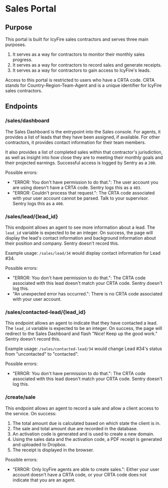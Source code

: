 # Sales Portal

## Purpose

This portal is built for IcyFire sales contractors and serves three main purposes.

1. It serves as a way for contractors to monitor their monthly sales progress.
2. It serves as a way for contractors to record sales and generate receipts.
3. It serves as a way for contractors to gain access to IcyFire's leads.

Access to this portal is restricted to users who have a CRTA code. CRTA stands for Country-Region-Team-Agent and is a unique identifier for IcyFire sales contractors.

## Endpoints

### /sales/dashboard

The Sales Dashboard is the entrypoint into the Sales console. For agents, it provides a list of leads that they have been assigned, if available. For other contractors, it provides contact information for their team members.

It also provides a list of completed sales within that contractor's jurisdiction, as well as insight into how close they are to meeting their monthly goals and their projected earnings. Successful access is logged by Sentry as a `200`.

Possible errors:

- "ERROR: You don't have permission to do that.": The user account you are using doesn't have a CRTA code. Sentry logs this as a `403`.
- "ERROR: Couldn't process that request.": The CRTA code associated with your user account cannot be parsed. Talk to your supervisor. Sentry logs this as a `400`.

### /sales/lead/{lead_id}

This endpoint allows an agent to see more information about a lead. The `lead_id` variable is expected to be an integer. On success, the page will display the lead's contact information and background information about their position and company. Sentry doesn't record this.

Example usage: `/sales/lead/34` would display contact information for Lead #34.

Possible errors:

- "ERROR: You don't have permission to do that.": The CRTA code associated with this lead doesn't match your CRTA code. Sentry doesn't log this.
- "An unexpected error has occurred.": There is no CRTA code associated with your user account.

### /sales/contacted-lead/{lead_id}

This endpoint allows an agent to indicate that they have contacted a lead. The `lead_id` variable is expected to be an integer. On success, the page will redirect to the Sales Dashboard and flash "Nice! Keep up the good work." Sentry doesn't record this.

Example usage: `/sales/contacted-lead/34` would change Lead #34's status from "uncontacted" to "contacted".

Possible errors:

- "ERROR: You don't have permission to do that.": The CRTA code associated with this lead doesn't match your CRTA code. Sentry doesn't log this.

### /create/sale

This endpoint allows an agent to record a sale and allow a client access to the service. On success:

1. The total amount due is calculated based on which state the client is in.
2. The sale and total amount due are recorded in the database.
3. An activation code is generated and is used to create a new domain.
4. Using the sales data and the activation code, a PDF receipt is generated and uploaded to Dropbox.
5. The receipt is displayed in the browser.

Possible errors:

- "ERROR: Only IcyFire agents are able to create sales.": Either your user account doesn't have a CRTA code, or your CRTA code does not indicate that you are an agent.